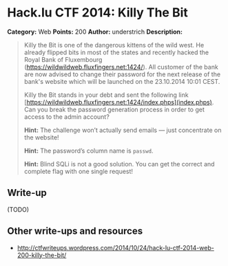 # Hack.lu CTF 2014: Killy The Bit

**Category:** Web
**Points:** 200
**Author:** understrich
**Description:**

> Killy the Bit is one of the dangerous kittens of the wild west. He already flipped bits in most of the states and recently hacked the Royal Bank of Fluxembourg (https://wildwildweb.fluxfingers.net:1424/). All customer of the bank are now advised to change their password for the next release of the bank's website which will be launched on the 23.10.2014 10:01 CEST.
>
> Killy the Bit stands in your debt and sent the following link [https://wildwildweb.fluxfingers.net:1424/index.phps](index.phps). Can you break the password generation process in order to get access to the admin account?
>
> **Hint:** The challenge won’t actually send emails — just concentrate on the website!
>
> **Hint:** The password’s column name is `passwd`.
>
> **Hint:** Blind SQLi is not a good solution. You can get the correct and complete flag with one single request!

## Write-up

(TODO)

## Other write-ups and resources

* <http://ctfwriteups.wordpress.com/2014/10/24/hack-lu-ctf-2014-web-200-killy-the-bit/>
